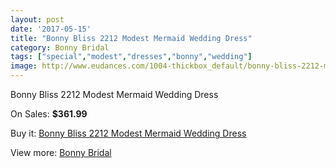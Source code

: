 ```yaml
---
layout: post
date: '2017-05-15'
title: "Bonny Bliss 2212 Modest Mermaid Wedding Dress"
category: Bonny Bridal
tags: ["special","modest","dresses","bonny","wedding"]
image: http://www.eudances.com/1004-thickbox_default/bonny-bliss-2212-modest-mermaid-wedding-dress.jpg
---
```

Bonny Bliss 2212 Modest Mermaid Wedding Dress

On Sales: **$361.99**
<a href="https://www.eudances.com/en/bonny-bridal/359-bonny-bliss-2212-modest-mermaid-wedding-dress.html"><amp-img layout="responsive" width="600" height="600" src="//www.eudances.com/1004-thickbox_default/bonny-bliss-2212-modest-mermaid-wedding-dress.jpg" alt="Bonny Bliss 2212 Modest Mermaid Wedding Dress 0" /></a>
<a href="https://www.eudances.com/en/bonny-bridal/359-bonny-bliss-2212-modest-mermaid-wedding-dress.html"><amp-img layout="responsive" width="600" height="600" src="//www.eudances.com/1005-thickbox_default/bonny-bliss-2212-modest-mermaid-wedding-dress.jpg" alt="Bonny Bliss 2212 Modest Mermaid Wedding Dress 1" /></a>

Buy it: [Bonny Bliss 2212 Modest Mermaid Wedding Dress](https://www.eudances.com/en/bonny-bridal/359-bonny-bliss-2212-modest-mermaid-wedding-dress.html "Bonny Bliss 2212 Modest Mermaid Wedding Dress")

View more: [Bonny Bridal](https://www.eudances.com/en/3-bonny-bridal "Bonny Bridal")
